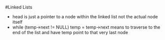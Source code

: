#Linked Lists
* head is just a pointer to a node within the linked list not the actual node itself
* while (temp->next != NULL) temp = temp->next means to traverse to the end of the list and have temp point to that very last node



